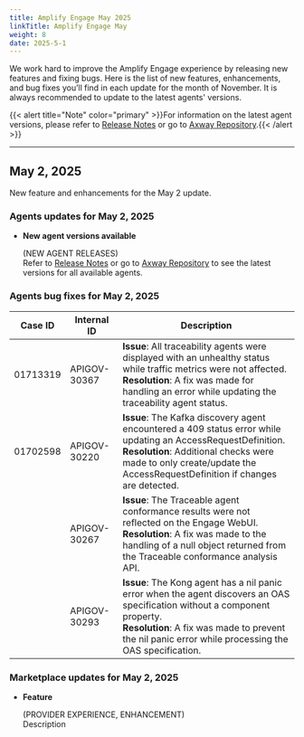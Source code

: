 ```yaml
---
title: Amplify Engage May 2025
linkTitle: Amplify Engage May
weight: 8
date: 2025-5-1
---
```

We work hard to improve the Amplify Engage experience by releasing new features and fixing bugs. Here is the list of new features, enhancements, and bug fixes you’ll find in each update for the month of November. It is always recommended to update to the latest agents' versions.

{{< alert title="Note" color="primary" >}}For information on the latest agent versions, please refer to [Release Notes](/docs/amplify_relnotes) or go to [Axway Repository](https://repository.axway.com/catalog?q=agents).{{< /alert >}}

---

## May 2, 2025

New feature and enhancements for the May 2 update.

### Agents updates for May 2, 2025

* **New agent versions available**

  (NEW AGENT RELEASES)</br>
  Refer to [Release Notes](/docs/amplify_relnotes) or go to [Axway Repository](https://repository.axway.com/catalog?q=agents) to see the latest versions for all available agents.

### Agents bug fixes for May 2, 2025

| Case ID | Internal ID | Description |
|-------------|--------------|---------------------------------------------------|
| 01713319 | APIGOV-30367 | **Issue**: All traceability agents were displayed with an unhealthy status while traffic metrics were not affected.   <br/>**Resolution**: A fix was made for handling an error while updating the traceability agent status. |
| 01702598 | APIGOV-30220 | **Issue**: The Kafka discovery agent encountered a 409 status error while updating an AccessRequestDefinition.   <br/>**Resolution**: Additional checks were made to only create/update the AccessRequestDefinition if changes are detected. |
|          | APIGOV-30267 | **Issue**: The Traceable agent conformance results were not reflected on the Engage WebUI.   <br/>**Resolution**: A fix was made to the handling of a null object returned from the Traceable conformance analysis API. |
|          | APIGOV-30293 | **Issue**: The Kong agent has a nil panic error when the agent discovers an OAS specification without a component property.   <br/>**Resolution**: A fix was made to prevent the nil panic error while processing the OAS specification. |

### Marketplace updates for May 2, 2025

* **Feature**
  
  (PROVIDER EXPERIENCE, ENHANCEMENT)</br>
  Description
